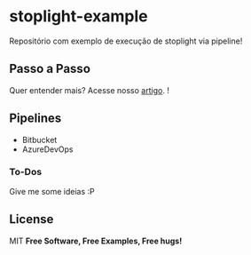 # stoplight-example
Repositório com exemplo de execução de stoplight via pipeline!

## Passo a Passo
Quer entender mais? Acesse nosso [artigo](https://medium.com/toolbox-devops/documentando-sua-api-com-stoplight-a2d4a1e82c5a). !

## Pipelines
- Bitbucket
- AzureDevOps

### To-Dos
Give me some ideias :P

License
----
MIT
**Free Software, Free Examples, Free hugs!**
